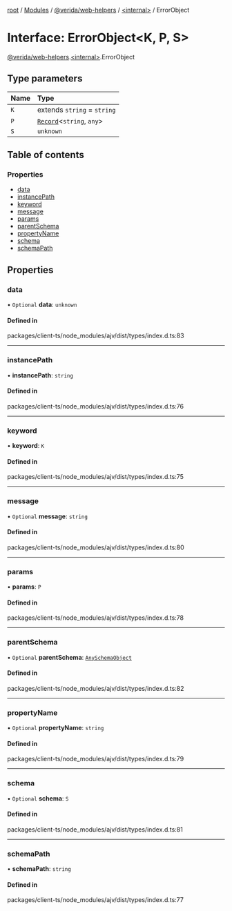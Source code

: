 [root](../README.md) / [Modules](../modules.md) / [@verida/web-helpers](../modules/verida_web_helpers.md) / [<internal\>](../modules/verida_web_helpers._internal_.md) / ErrorObject

# Interface: ErrorObject<K, P, S\>

[@verida/web-helpers](../modules/verida_web_helpers.md).[<internal\>](../modules/verida_web_helpers._internal_.md).ErrorObject

## Type parameters

| Name | Type |
| :------ | :------ |
| `K` | extends `string` = `string` |
| `P` | [`Record`](../modules/verida_web_helpers._internal_.md#record)<`string`, `any`\> |
| `S` | `unknown` |

## Table of contents

### Properties

- [data](verida_web_helpers._internal_.ErrorObject.md#data)
- [instancePath](verida_web_helpers._internal_.ErrorObject.md#instancepath)
- [keyword](verida_web_helpers._internal_.ErrorObject.md#keyword)
- [message](verida_web_helpers._internal_.ErrorObject.md#message)
- [params](verida_web_helpers._internal_.ErrorObject.md#params)
- [parentSchema](verida_web_helpers._internal_.ErrorObject.md#parentschema)
- [propertyName](verida_web_helpers._internal_.ErrorObject.md#propertyname)
- [schema](verida_web_helpers._internal_.ErrorObject.md#schema)
- [schemaPath](verida_web_helpers._internal_.ErrorObject.md#schemapath)

## Properties

### data

• `Optional` **data**: `unknown`

#### Defined in

packages/client-ts/node_modules/ajv/dist/types/index.d.ts:83

___

### instancePath

• **instancePath**: `string`

#### Defined in

packages/client-ts/node_modules/ajv/dist/types/index.d.ts:76

___

### keyword

• **keyword**: `K`

#### Defined in

packages/client-ts/node_modules/ajv/dist/types/index.d.ts:75

___

### message

• `Optional` **message**: `string`

#### Defined in

packages/client-ts/node_modules/ajv/dist/types/index.d.ts:80

___

### params

• **params**: `P`

#### Defined in

packages/client-ts/node_modules/ajv/dist/types/index.d.ts:78

___

### parentSchema

• `Optional` **parentSchema**: [`AnySchemaObject`](../modules/verida_web_helpers._internal_.md#anyschemaobject)

#### Defined in

packages/client-ts/node_modules/ajv/dist/types/index.d.ts:82

___

### propertyName

• `Optional` **propertyName**: `string`

#### Defined in

packages/client-ts/node_modules/ajv/dist/types/index.d.ts:79

___

### schema

• `Optional` **schema**: `S`

#### Defined in

packages/client-ts/node_modules/ajv/dist/types/index.d.ts:81

___

### schemaPath

• **schemaPath**: `string`

#### Defined in

packages/client-ts/node_modules/ajv/dist/types/index.d.ts:77

